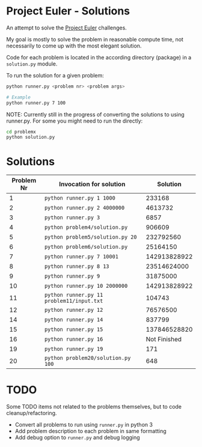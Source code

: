 # Project Euler - Solutions
An attempt to solve the [Project Euler](http://projecteuler.net/) challenges. 

My goal is mostly to solve the problem in reasonable compute time, not necessarily to come up with the most elegant solution. 

Code for each problem is located in the according directory (package) in a `solution.py` module.

To run the solution for a given problem:

```sh
python runner.py <problem nr> <problem args>

# Example
python runner.py 7 100
```

NOTE: Currently still in the progress of converting the solutions to using
runner.py. For some you might need to run the directly:
```sh
cd problemx
python solution.py
```
# Solutions
Problem Nr | Invocation for solution                   | Solution
-----------|-------------------------------------------|-----------
1          | `python runner.py 1 1000`                 | 233168
2          | `python runner.py 2 4000000`              | 4613732
3          | `python runner.py 3`                      | 6857
4          | `python problem4/solution.py`             | 906609
5          | `python problem5/solution.py 20`          | 232792560
6          | `python problem6/solution.py`             | 25164150 
7          | `python runner.py 7 10001`                | 142913828922
8          | `python runner.py 8 13`                   | 23514624000
9          | `python runner.py 9`                      | 31875000
10         | `python runner.py 10 2000000`             | 142913828922
11         | `python runner.py 11 problem11/input.txt` | 104743
12         | `python runner.py 12`                     | 76576500
14         | `python runner.py 14`                     | 837799
15         | `python runner.py 15`                     | 137846528820
16         | `python runner.py 16`                     | Not Finished
19         | `python runner.py 19`                     | 171
20         | `python problem20/solution.py 100`        | 648


# TODO
Some TODO items not related to the problems themselves, but to code cleanup/refactoring.

- Convert all problems to run using `runner.py` in python 3
- Add problem description to each problem in same formatting
- Add debug option to `runner.py` and debug logging
